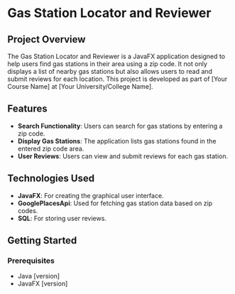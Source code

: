 # Gas Station Locator and Reviewer

## Project Overview
The Gas Station Locator and Reviewer is a JavaFX application designed to help users find gas stations in their area using a zip code. It not only displays a list of nearby gas stations but also allows users to read and submit reviews for each location. This project is developed as part of [Your Course Name] at [Your University/College Name].

## Features
- **Search Functionality**: Users can search for gas stations by entering a zip code.
- **Display Gas Stations**: The application lists gas stations found in the entered zip code area.
- **User Reviews**: Users can view and submit reviews for each gas station.

## Technologies Used
- **JavaFX**: For creating the graphical user interface.
- **GooglePlacesApi**: Used for fetching gas station data based on zip codes.
- **SQL**: For storing user reviews.

## Getting Started

### Prerequisites
- Java [version]
- JavaFX [version]